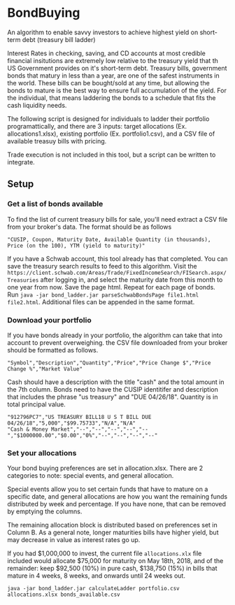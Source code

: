 # BondBuying
An algorithm to enable savvy investors to achieve highest yield on short-term debt (treasury bill ladder)

Interest Rates in checking, saving, and CD accounts at most credible financial insitutions are extremely low relative to the treasury yield that th US Government provides on it's short-term debt. Treasury bills, government bonds that matury in less than a year, are one of the safest instruments in the world. These bills can be bought/sold at any time, but allowing the bonds to mature is the best way to ensure full accumulation of the yield. For the individual, that means laddering the bonds to a schedule that fits the cash liquidity needs.

The following script is designed for individuals to ladder their portfolio programattically, and there are 3 inputs: target allocations (Ex. allocations1.xlsx), existing portfolio (Ex. portfolio1.csv), and a CSV file of available treasuy bills with pricing. 

Trade execution is not included in this tool, but a script can be written to integrate. 

## Setup

### Get a list of bonds available

To find the list of current treasury bills for sale, you'll need extract a CSV file from your broker's data. The format should be as follows

    "CUSIP, Coupon, Maturity Date, Available Quantity (in thousands), Price (on the 100), YTM (yield to maturity)"

If you have a Schwab account, this tool already has that completed. You can save the treasury search results to feed to this algorithm. Visit the `https://client.schwab.com/Areas/Trade/FixedIncomeSearch/FISearch.aspx/Treasuries` after logging in, and select the maturity date from this month to one year from now. Save the page html. Repeat for each page of bonds. Run `java -jar bond_ladder.jar parseSchwabBondsPage file1.html file2.html`. Additional files can be appended in the same format. 

### Download your portfolio

If you have bonds already in your portfolio, the algorithm can take that into account to prevent overweighing. the CSV file downloaded from your broker should be formatted as follows. 

    "Symbol","Description","Quantity","Price","Price Change $","Price Change %","Market Value" 

Cash should have a description with the title "cash" and the total amount in the 7th column. Bonds need to have the CUSIP identitifer and description that includes the phrase "us treasury" and "DUE 04/26/18". Quantity is in total principal value.

    "912796PC7","US TREASURY BILL18 U S T BILL DUE 04/26/18","5,000","$99.75733","N/A","N/A"
    "Cash & Money Market","--","--","--","--","--","$1000000.00","$0.00","0%","--","--","--","--"

### Set your allocations

Your bond buying preferences are set in allocation.xlsx. There are 2 categories to note: special events, and general allocation.

Special events allow you to set certain funds that have to mature on a specific date, and general allocations are how you want the remaining funds distributed by week and percentage. If you have none, that can be removed by emptying the columns.

The remaining allocation block is distributed based on preferences set in Column B. As a general note, longer maturities bills have higher yield, but may decrease in value as interest rates go up.

If you had $1,000,000 to invest, the current file `allocations.xlx` file included would allocate $75,000 for maturity on May 18th, 2018, and of the remainder: keep $92,500 (10%) in pure cash, $138,750 (15%) in bills that mature in 4 weeks, 8 weeks, and onwards until 24 weeks out. 

`java -jar bond_ladder.jar calculateLadder portfolio.csv allocations.xlsx bonds_available.csv`
